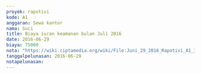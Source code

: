 ```yaml
---
proyek: rapotivi
kode: A1
anggaran: Sewa kantor
nama: Suci
title: Biaya iuran keamanan bulan Juli 2016
date: 2016-06-29
biaya: 75000
nota: "https://wiki.ciptamedia.org/wiki/File:Juni_29_2016_Rapotivi_A1_Iuran_keamanan_bulan_Juli.jpg"
tanggalpelunasan: 2016-06-29
notapelunasan:
---
```

